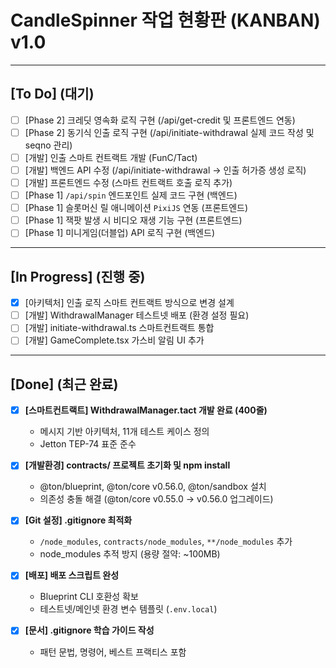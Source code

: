 # CandleSpinner 작업 현황판 (KANBAN) v1.0

---

## [To Do] (대기)

- [ ] [Phase 2] 크레딧 영속화 로직 구현 (/api/get-credit 및 프론트엔드 연동)
- [ ] [Phase 2] 동기식 인출 로직 구현 (/api/initiate-withdrawal 실제 코드 작성 및 seqno 관리)
- [ ] [개발] 인출 스마트 컨트랙트 개발 (FunC/Tact)
- [ ] [개발] 백엔드 API 수정 (/api/initiate-withdrawal -> 인출 허가증 생성 로직)
- [ ] [개발] 프론트엔드 수정 (스마트 컨트랙트 호출 로직 추가)
- [ ] [Phase 1] `/api/spin` 엔드포인트 실제 코드 구현 (백엔드)
- [ ] [Phase 1] 슬롯머신 릴 애니메이션 `PixiJS` 연동 (프론트엔드)
- [ ] [Phase 1] 잭팟 발생 시 비디오 재생 기능 구현 (프론트엔드)
- [ ] [Phase 1] 미니게임(더블업) API 로직 구현 (백엔드)

---

## [In Progress] (진행 중)

- [x] [아키텍처] 인출 로직 스마트 컨트랙트 방식으로 변경 설계
- [ ] [개발] WithdrawalManager 테스트넷 배포 (환경 설정 필요)
- [ ] [개발] initiate-withdrawal.ts 스마트컨트랙트 통합
- [ ] [개발] GameComplete.tsx 가스비 알림 UI 추가

---

## [Done] (최근 완료)

- [x] **[스마트컨트랙트] WithdrawalManager.tact 개발 완료 (400줄)**
  - 메시지 기반 아키텍처, 11개 테스트 케이스 정의
  - Jetton TEP-74 표준 준수
  
- [x] **[개발환경] contracts/ 프로젝트 초기화 및 npm install**
  - @ton/blueprint, @ton/core v0.56.0, @ton/sandbox 설치
  - 의존성 충돌 해결 (@ton/core v0.55.0 → v0.56.0 업그레이드)
  
- [x] **[Git 설정] .gitignore 최적화**
  - `/node_modules`, `contracts/node_modules`, `**/node_modules` 추가
  - node_modules 추적 방지 (용량 절약: ~100MB)
  
- [x] **[배포] 배포 스크립트 완성**
  - Blueprint CLI 호환성 확보
  - 테스트넷/메인넷 환경 변수 템플릿 (`.env.local`)
  
- [x] **[문서] .gitignore 학습 가이드 작성**
  - 패턴 문법, 명령어, 베스트 프랙티스 포함